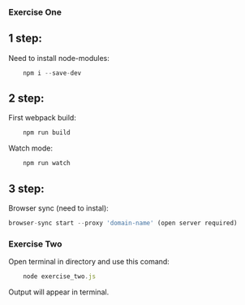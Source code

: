 ### Exercise One

## 1 step:

Need to install node-modules:

```js
    npm i --save-dev
```

## 2 step:

First webpack build:

```js
    npm run build
```

Watch mode:

```js
    npm run watch
```

## 3 step:

Browser sync (need to instal):

```js
browser-sync start --proxy 'domain-name' (open server required)
```


### Exercise Two

Open terminal in directory and use this comand:

```js
    node exercise_two.js
```

Output will appear in terminal.

